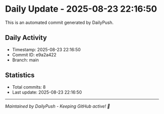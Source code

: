 # Daily Update - 2025-08-23 22:16:50

This is an automated commit generated by DailyPush.

## Daily Activity
- Timestamp: 2025-08-23 22:16:50
- Commit ID: e9a2a422
- Branch: main

## Statistics
- Total commits: 8
- Last update: 2025-08-23 22:16:50

---
*Maintained by DailyPush - Keeping GitHub active! 🚀*
